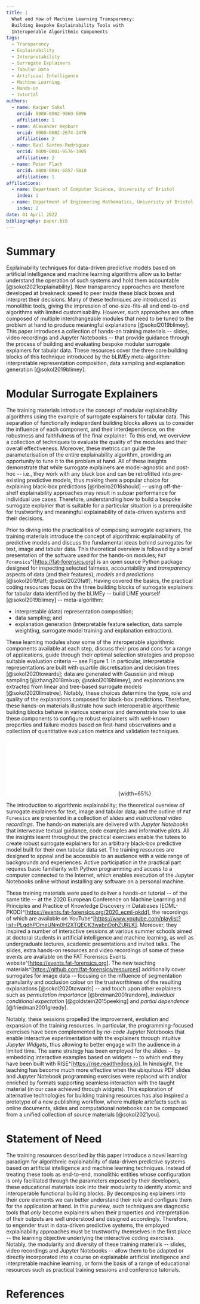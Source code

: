 ```yaml
---
title: |
  What and How of Machine Learning Transparency:
  Building Bespoke Explainability Tools with
  Interoperable Algorithmic Components
tags:
  - Transparency
  - Explainability
  - Interpretability
  - Surrogate Explainers
  - Tabular Data
  - Artificial Intelligence
  - Machine Learning
  - Hands-on
  - Tutorial
authors:
  - name: Kacper Sokol
    orcid: 0000-0002-9869-5896
    affiliation: 1
  - name: Alexander Hepburn
    orcid: 0000-0002-2674-1478
    affiliation: 2
  - name: Raul Santos-Rodriguez
    orcid: 0000-0001-9576-3905
    affiliation: 2
  - name: Peter Flach
    orcid: 0000-0001-6857-5810
    affiliation: 1
affiliations:
  - name: Department of Computer Science, University of Bristol
    index: 1
  - name: Department of Engineering Mathematics, University of Bristol
    index: 2
date: 01 April 2022
bibliography: paper.bib
---
```


# Summary #

Explainability techniques for data-driven predictive models based on
artificial intelligence and machine learning algorithms allow us to
better understand the operation of such systems and hold them
accountable [@sokol2021explainability].
New transparency approaches are therefore developed at breakneck speed
to peer inside these black boxes and interpret their decisions.
Many of these techniques are introduced as monolithic tools, giving the
impression of one-size-fits-all and end-to-end algorithms with limited
customisability.
However, such approaches are often composed of multiple interchangeable
modules that need to be tuned to the problem at hand to produce meaningful
explanations [@sokol2019blimey].
This paper introduces a collection of hands-on training materials --
slides, video recordings and Jupyter Notebooks -- that provide guidance
through the process of building and evaluating bespoke modular surrogate
explainers for tabular data.
These resources cover the three core building blocks of this technique
introduced by the bLIMEy meta-algorithm: interpretable representation
composition, data sampling and explanation generation [@sokol2019blimey].

# Modular Surrogate Explainers #

The training materials introduce the concept of modular explainability
algorithms using the example of surrogate explainers for tabular data.
This separation of functionally independent building blocks allows us to
consider the influence of each component, and their interdependence, on the
robustness and faithfulness of the final explainer.
To this end, we overview a collection of techniques to evaluate the quality
of the modules and their overall effectiveness.
Moreover, these metrics can guide the parameterisation of the entire
explainability algorithm, providing an opportunity to tune it to the problem
at hand.
All of these insights demonstrate that while surrogate explainers are
model-agnostic and post-hoc -- i.e., they work with any black box and
can be retrofitted into pre-existing predictive models, thus making them a
popular choice for explaining black-box predictions [@ribeiro2016should] --
using off-the-shelf explainability approaches may result in subpar
performance for individual use cases.
Therefore, understanding how to build a bespoke surrogate explainer
that is suitable for a particular situation is a prerequisite for
trustworthy and meaningful explainability of data-driven systems
and their decisions.

Prior to diving into the practicalities of composing surrogate explainers,
the training materials introduce the concept of algorithmic explainability of
predictive models and discuss the fundamental ideas behind surrogates for text,
image and tabular data.
This theoretical overview is followed by a brief presentation of the software
used for the hands-on modules;
`FAT Forensics`^[https://fat-forensics.org] is an open source Python package
designed for inspecting selected fairness, accountability and *transparency*
aspects of data (and their features), *models* and *predictions*
[@sokol2019fatf; @sokol2020fatf].
Having covered the basics, the practical coding resources focus on the three
building blocks of surrogate explainers for tabular data identified by the
bLIMEy -- build LIME yourself [@sokol2019blimey] -- meta-algorithm:

* interpretable (data) representation composition;
* data sampling; and
* explanation generation (interpretable feature selection,
  data sample weighting, surrogate model training and explanation extraction).

These learning modules show some of the interoperable algorithmic components
available at each step, discuss their pros and cons for a range of applications,
guide through their optimal selection strategies and propose suitable
evaluation criteria -- see Figure 1.
In particular, interpretable representations are built with
quartile discretisation and decision trees [@sokol2020towards];
data are generated with Gaussian and mixup sampling
[@zhang2018mixup; @sokol2019blimey]; and
explanations are extracted from linear and tree-based
surrogate models [@sokol2020limetree].
Notably, these choices determine the type, role and quality of the
explanations composed for black-box predictions.
Therefore, these hands-on materials illustrate how such interoperable
algorithmic building blocks behave in various scenarios and demonstrate
how to use these components to configure robust explainers with well-known
properties and failure modes based on first-hand observations and a
collection of quantitative evaluation metrics and validation techniques.

![Modularity of surrogate explainers, listing components specific to tabular data.](modular_surrogates.pdf){width=65%}

The introduction to algorithmic explainability; the theoretical overview of
surrogate explainers for text, image and tabular data; and the outline of
`FAT Forensics` are presented in a collection of *slides* and
*instructional video recordings*.
The hands-on materials are delivered with *Jupyter Notebooks* that interweave
textual guidance, code examples and informative plots.
All the insights learnt throughout the practical exercises enable the tutees to
create robust surrogate explainers for an arbitrary black-box predictive model
built for their own tabular data set.
The training resources are designed to appeal and be accessible to an audience
with a wide range of backgrounds and experiences.
Active participation in the practical part requires basic familiarity with
Python programming and access to a computer connected to the Internet, which
enables execution of the Jupyter Notebooks online without installing any
software on a personal machine.

These training materials were used to deliver a hands-on tutorial -- of
the same title -- at the 2020 European Conference on Machine Learning and
Principles and Practice of Knowledge Discovery in Databases
(ECML-PKDD)^[https://events.fat-forensics.org/2020_ecml-pkdd],
the recordings of which are available on
YouTube^[https://www.youtube.com/playlist?list=PLgdhPOmeUNm0H2XTQECK3wabnDohZURLK].
Moreover, they inspired a number of interactive sessions at various
summer schools aimed at doctoral students in artificial intelligence and
machine learning, as well as undergraduate lectures, academic
presentations and invited talks.
The slides, extra hands-on resources and video recordings of some of
these events are available on the FAT Forensics Events
website^[https://events.fat-forensics.org].
The new teaching materials^[https://github.com/fat-forensics/resources]
additionally cover surrogates for image data -- focusing on the influence of
segmentation granularity and occlusion colour on the trustworthiness of the
resulting explanations [@sokol2020towards] -- and touch upon other explainers
such as *permutation importance* [@breiman2001random],
*individual conditional expectation* [@goldstein2015peeking] and
*partial dependence* [@friedman2001greedy].

Notably, these sessions propelled the improvement, evolution and expansion of
the training resources.
In particular, the programming-focused exercises have been complemented by
*no-code* Jupyter Notebooks that enable interactive experimentation with
the explainers through intuitive *Jupyter Widgets*, thus allowing to better
engage with the audience in a limited time.
The same strategy has been employed for the slides -- by embedding interactive
examples based on widgets -- to which end they have been
built with RISE^[https://rise.readthedocs.io].
In hindsight, the teaching has become much more effective when the ubiquitous
PDF slides and Jupyter Notebook programming exercises were replaced with and/or
enriched by formats supporting seamless interaction with the taught material
(in our case achieved through widgets).
This exploration of alternative technologies for building training resources
has also inspired a prototype of a new publishing workflow, where multiple
artefacts such as online documents, slides and computational notebooks can be
composed from a unified collection of source materials [@sokol2021you].

# Statement of Need #

The training resources described by this paper introduce a novel learning
paradigm for algorithmic explainability of data-driven predictive systems
based on artificial intelligence and machine learning techniques.
Instead of treating these tools as end-to-end, monolithic entities whose
configuration is only facilitated through the parameters exposed by
their developers, these educational materials look into their modularity to
identify atomic and interoperable functional building blocks.
By decomposing explainers into their core elements we can better understand
their role and configure them for the application at hand.
In this purview, such techniques are diagnostic tools that *only* become
explainers when their properties and interpretation of their outputs
are well understood and designed accordingly.
Therefore, to engender trust in data-driven predictive systems, the employed
explainability approaches must be trustworthy themselves in
the first place -- the learning objective underlying the interactive
coding exercises.
Notably, the modularity and diversity of these training materials -- slides,
video recordings and Jupyter Notebooks -- allow them to be adapted or
directly incorporated into a course on explainable artificial intelligence
and interpretable machine learning, or form the basis of a range of
educational resources such as practical training sessions and conference
tutorials.

# References #
